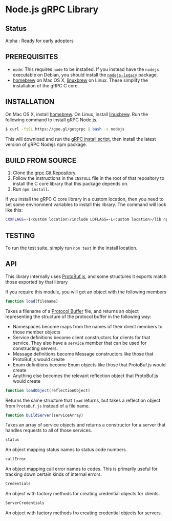 # Node.js gRPC Library

## Status
Alpha : Ready for early adopters

## PREREQUISITES
- `node`: This requires `node` to be installed. If you instead have the `nodejs` executable on Debian, you should install the [`nodejs-legacy`](https://packages.debian.org/sid/nodejs-legacy) package.
- [homebrew][] on Mac OS X, [linuxbrew][] on Linux.  These simplify the installation of the gRPC C core.

## INSTALLATION
On Mac OS X, install [homebrew][]. On Linux, install [linuxbrew][].
Run the following command to install gRPC Node.js.
```sh
$ curl -fsSL https://goo.gl/getgrpc | bash -s nodejs
```
This will download and run the [gRPC install script][], then install the latest version of gRPC Nodejs npm package.

## BUILD FROM SOURCE
 1. Clone [the grpc Git Repository](https://github.com/grpc/grpc).
 2. Follow the instructions in the `INSTALL` file in the root of that repository to install the C core library that this package depends on.
 3. Run `npm install`.

If you install the gRPC C core library in a custom location, then you need to set some environment variables to install this library. The command will look like this:

```sh
CXXFLAGS=-I<custom location>/include LDFLAGS=-L<custom location>/lib npm install [grpc]
```

## TESTING
To run the test suite, simply run `npm test` in the install location.

## API
This library internally uses [ProtoBuf.js](https://github.com/dcodeIO/ProtoBuf.js), and some structures it exports match those exported by that library

If you require this module, you will get an object with the following members

```javascript
function load(filename)
```

Takes a filename of a [Protocol Buffer](https://developers.google.com/protocol-buffers/) file, and returns an object representing the structure of the protocol buffer in the following way:

 - Namespaces become maps from the names of their direct members to those member objects
 - Service definitions become client constructors for clients for that service. They also have a `service` member that can be used for constructing servers.
 - Message definitions become Message constructors like those that ProtoBuf.js would create
 - Enum definitions become Enum objects like those that ProtoBuf.js would create
 - Anything else becomes the relevant reflection object that ProtoBuf.js would create


```javascript
function loadObject(reflectionObject)
```

Returns the same structure that `load` returns, but takes a reflection object from `ProtoBuf.js` instead of a file name.

```javascript
function buildServer(serviceArray)
```

Takes an array of service objects and returns a constructor for a server that handles requests to all of those services.


```javascript
status
```

An object mapping status names to status code numbers.


```javascript
callError
```

An object mapping call error names to codes. This is primarily useful for tracking down certain kinds of internal errors.


```javascript
Credentials
```

An object with factory methods for creating credential objects for clients.


```javascript
ServerCredentials
```

An object with factory methods fro creating credential objects for servers.

[homebrew]:http://brew.sh
[linuxbrew]:https://github.com/Homebrew/linuxbrew#installation
[gRPC install script]:https://raw.githubusercontent.com/grpc/homebrew-grpc/master/scripts/install
